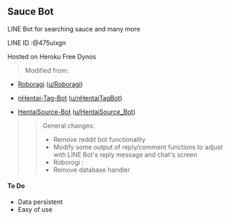 ## Sauce Bot

LINE Bot for searching sauce and many more

LINE ID :@475uixgn

Hosted on Heroku Free Dynos

> Modified from:

- [Roboragi](https://github.com/Nihilate/Roboragi) ([u/Roboragi](https://reddit.com/user/Roboragi))

- [nHentai-Tag-Bot](https://github.com/TheVexedGerman/nHentai-Tag-Bot) ([u/nHentaiTagBot](https://reddit.com/user/nHentaiTagBot))

- [HentaiSource-Bot](https://github.com/TheVexedGerman/hsauce_bot) ([u/HentaiSource_Bot](https://www.reddit.com/user/HentaiSource_Bot))

>> General changes:
>> - Remove reddit bot functionality
>> - Modify some output of reply/comment functions to adjust with LINE Bot's reply message and chat's screen
>> - Roborogi :
>>  - Remove database handler

#### To Do

- Data persistent
- Easy of use